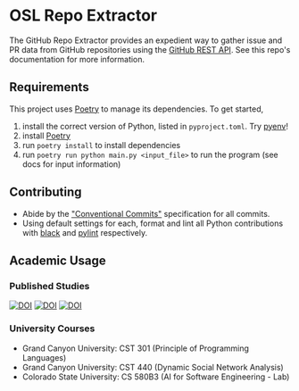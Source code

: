 # OSL Repo Extractor

The GitHub Repo Extractor provides an expedient way to gather issue and PR data from GitHub repositories using the [GitHub REST API](https://docs.github.com/en/rest). See this repo's documentation for more information.

## Requirements

This project uses [Poetry](https://python-poetry.org) to manage its dependencies. To get started,

1. install the correct version of Python, listed in `pyproject.toml`. Try [pyenv](https://github.com/pyenv/pyenv)!
1. install [Poetry](https://github.com/python-poetry/poetry)
1. run `poetry install` to install dependencies
1. run `poetry run python main.py <input_file>` to run the program (see docs for input information)

## Contributing

- Abide by the ["Conventional Commits"](https://www.conventionalcommits.org) specification for all commits.
- Using default settings for each, format and lint all Python contributions with [black](https://pypi.org/project/black/) and [pylint](https://pypi.org/project/pylint/) respectively.

## Academic Usage

### Published Studies

[![DOI](https://zenodo.org/badge/DOI/10.5281/zenodo.7571311.svg)](https://doi.org/10.5281/zenodo.7571311)
[![DOI](https://zenodo.org/badge/DOI/10.5281/zenodo.7740450.svg)](https://doi.org/10.5281/zenodo.7740450)
[![DOI](https://zenodo.org/badge/DOI/10.5281/zenodo.14184012.svg)](https://doi.org/10.5281/zenodo.14184012)

### University Courses

- Grand Canyon University: CST 301 (Principle of Programming Languages)
- Grand Canyon University: CST 440 (Dynamic Social Network Analysis)
- Colorado State University: CS 580B3 (AI for Software Engineering - Lab)
